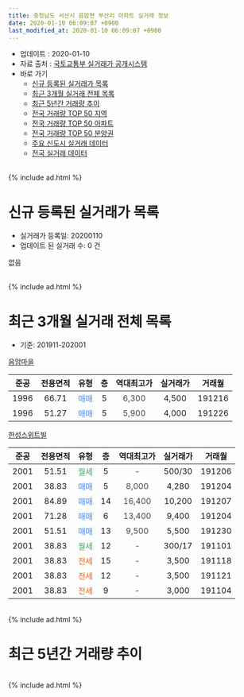 ```yaml
---
title: 충청남도 서산시 음암면 부산리 아파트 실거래 정보
date: 2020-01-10 06:09:07 +0900
last_modified_at: 2020-01-10 06:09:07 +0900
---
```


* 업데이트 : 2020-01-10
* 자료 출처 : [국토교통부 실거래가 공개시스템](http://rt.molit.go.kr)
* 바로 가기
    * [신규 등록된 실거래가 목록](#신규-등록된-실거래가-목록)
    * [최근 3개월 실거래 전체 목록](#최근-3개월-실거래-전체-목록)
    * [최근 5년간 거래량 추이](#최근-5년간-거래량-추이)
    * [전국 거래량 TOP 50 지역](https://inasie.github.io/apt-trade-info/최근-3개월-전국에서-가장-거래가-많이-발생한-지역)
    * [전국 거래량 TOP 50 아파트](https://inasie.github.io/apt-trade-info/최근-3개월-전국에서-가장-거래가-많이-발생한-아파트)
    * [전국 거래량 TOP 50 분양권](https://inasie.github.io/apt-trade-info/최근-3개월-전국에서-가장-거래가-많이-발생한-분양권)
    * [주요 신도시 실거래 데이터](https://inasie.github.io/apt-trade-info/주요-신도시)
    * [전국 실거래 데이터](https://inasie.github.io/apt-trade-info/전국)
<br>
{% include ad.html %}
<br>

# 신규 등록된 실거래가 목록
* 실거래가 등록일: 20200110
* 업데이트 된 실거래 수: 0 건

없음

<br>
{% include ad.html %}
<br>

# 최근 3개월 실거래 전체 목록
* 기준: 201911-202001


[음암마을](https://search.naver.com/search.naver?query=%EC%B6%A9%EC%B2%AD%EB%82%A8%EB%8F%84+%EC%84%9C%EC%82%B0%EC%8B%9C+%EC%9D%8C%EC%95%94%EB%A9%B4+%EB%B6%80%EC%82%B0%EB%A6%AC+%EC%9D%8C%EC%95%94%EB%A7%88%EC%9D%84)

|준공|전용면적|유형|층|역대최고가|실거래가|거래월|
|:---:|:---:|:---:|:---:|:---:|:---:|:---:|
|1996|66.71|<span style="color:#4285f3">매매</span>|5|<span style="color:#444444">6,300</span>|4,500|191216|
|1996|51.27|<span style="color:#4285f3">매매</span>|5|<span style="color:#444444">5,900</span>|4,000|191226|

[한성스위트빌](https://search.naver.com/search.naver?query=%EC%B6%A9%EC%B2%AD%EB%82%A8%EB%8F%84+%EC%84%9C%EC%82%B0%EC%8B%9C+%EC%9D%8C%EC%95%94%EB%A9%B4+%EB%B6%80%EC%82%B0%EB%A6%AC+%ED%95%9C%EC%84%B1%EC%8A%A4%EC%9C%84%ED%8A%B8%EB%B9%8C)

|준공|전용면적|유형|층|역대최고가|실거래가|거래월|
|:---:|:---:|:---:|:---:|:---:|:---:|:---:|
|2001|51.51|<span style="color:#34a853">월세</span>|5|<span style="color:#444444">-</span>|500/30|191206|
|2001|38.83|<span style="color:#4285f3">매매</span>|5|<span style="color:#444444">8,000</span>|4,280|191204|
|2001|84.89|<span style="color:#4285f3">매매</span>|14|<span style="color:#444444">16,400</span>|10,200|191207|
|2001|71.28|<span style="color:#4285f3">매매</span>|6|<span style="color:#444444">13,400</span>|9,400|191204|
|2001|51.51|<span style="color:#4285f3">매매</span>|13|<span style="color:#444444">9,500</span>|5,500|191230|
|2001|38.83|<span style="color:#34a853">월세</span>|12|<span style="color:#444444">-</span>|300/17|191101|
|2001|38.83|<span style="color:#ff5a00">전세</span>|15|<span style="color:#444444">-</span>|3,500|191118|
|2001|38.83|<span style="color:#ff5a00">전세</span>|12|<span style="color:#444444">-</span>|3,500|191121|
|2001|38.83|<span style="color:#ff5a00">전세</span>|9|<span style="color:#444444">-</span>|3,000|191104|


<br>
{% include ad.html %}
<br>

# 최근 5년간 거래량 추이


<div style="width:100%;">
    <canvas id="deal_progress" height="200"></canvas>
</div>

<script>
new Chart(document.getElementById("deal_progress"), {
    type: 'line',
    data: {
        labels: ['201501','201502','201503','201504','201505','201506','201507','201508','201509','201510','201511','201512','201601','201602','201603','201604','201605','201606','201607','201608','201609','201610','201611','201612','201701','201702','201703','201704','201705','201706','201707','201708','201709','201710','201711','201712','201801','201802','201803','201804','201805','201806','201807','201808','201809','201810','201811','201812','201901','201902','201903','201904','201905','201906','201907','201908','201909','201910','201911','201912','202001'],
        datasets: [{
            label: '매매',
            pointRadius: 1,
            data: [10, 7, 11, 9, 8, 7, 6, 8, 13, 14, 11, 4, 6, 7, 6, 1, 2, 9, 11, 9, 5, 5, 5, 4, 4, 3, 8, 4, 7, 5, 6, 11, 8, 0, 6, 1, 5, 5, 5, 3, 4, 2, 2, 1, 4, 0, 2, 0, 5, 4, 6, 3, 3, 6, 1, 5, 6, 3, 0, 6, 0],
            borderColor: "rgba(255, 201, 14, 1)",
            backgroundColor: "rgba(255, 201, 14, 0.5)",
            fill: false,
            lineTension: 0
        },{
            label: '전월세',
            pointRadius: 1,
            data: [3, 7, 3, 3, 3, 2, 4, 4, 5, 3, 8, 5, 3, 5, 3, 3, 7, 4, 4, 7, 4, 5, 4, 4, 2, 3, 3, 3, 0, 1, 2, 4, 3, 2, 1, 1, 2, 3, 3, 7, 6, 3, 2, 7, 1, 2, 1, 1, 2, 5, 13, 2, 3, 4, 3, 3, 2, 3, 4, 1, 0],
            borderColor: "rgba(0, 141, 185, 1)",
            backgroundColor: "rgba(0, 141, 185, 0.5)",
            fill: false,
            lineTension: 0
        }
        ]
    },
    options: {
        responsive: true,
        title: {
            display: false
        },
        tooltips: {
            mode: 'index',
            intersect: false
        },
        hover: {
            mode: 'nearest',
            intersect: true
        },
        scales: {
            xAxes: [{
                display: true,
                scaleLabel: {
                    display: true,
                    labelString: '년/월'
                }
            }],
            yAxes: [{
                display: true,
                ticks: {
                    suggestedMin: 0,
                },
                scaleLabel: {
                    display: true,
                    labelString: '실거래 수'
                }
            }]
        }
    }
});

</script>


<br>
{% include ad.html %}
<br>

